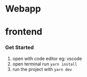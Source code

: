 # Webapp
# frontend

### Get Started
1. open with code editor eg: vscode
1. open terminal run `yarn install`
1. run the project with `yarn dev`